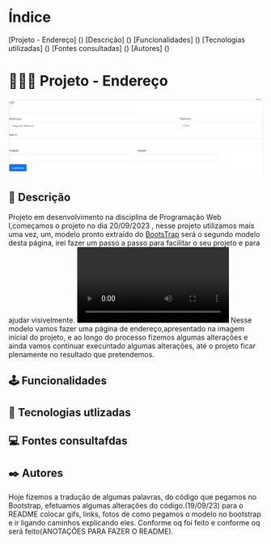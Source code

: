 # Índice 

[Projeto - Endereço]  ()
[Descrição]  ()
[Funcionalidades]  ()
[Tecnologias utilizadas]  ()
[Fontes consultadas]  ()
[Autores]  ()

# 👩🏽‍💻 Projeto - Endereço
![imagem](img/capa.png)

## 📝 Descrição

Projeto em desenvolvimento na disciplina de Programação Web I,começamos o projeto no dia 20/09/2023 , nesse projeto utilizamos mais uma vez, um, modelo pronto extraído do [BootsTrap](https://getbootstrap.com/docs/5.3/forms/layout/#gutters) será o segundo modelo desta página, irei fazer um passo a passo para facilitar o seu projeto e para ajudar visivelmente.
![imagem](bootstrapcodigogif.mp4)
 Nesse modelo vamos fazer uma página de endereço,apresentado na imagem inicial do projeto, e ao longo do processo fizemos algumas alterações e ainda vamos continuar execuntado algumas alterações, até o projeto ficar plenamente no resultado que pretendemos.

## 🕹️ Funcionalidades

## 🤖 Tecnologias utlizadas

## 💻 Fontes consultafdas

## ✒️ Autores

Hoje fizemos a tradução de algumas palavras, do código que pegamos no Bootstrap, efetuamos algumas alterações do código.(19/09/23)
para o README colocar gifs, links, fotos de como pegamos o modelo no bootstrap e ir ligando caminhos explicando eles. Conforme oq foi feito e conforme oq será feito(ANOTAÇÕES PARA FAZER O README).